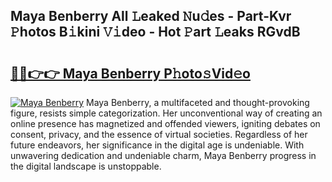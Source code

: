 ## Maya Benberry All 𝙻eaked 𝙽u𝚍es - Part-Kvr 𝙿hotos B𝚒kini 𝚅𝚒deo - Hot 𝙿art 𝙻eaks RGvdB

# <h2><a href="http://ld03z8y.urlbe.top/?page=Maya+Benberry">🔗🔗👉👉 Maya Benberry P𝚑oto𝚜Vid𝚎o</a></h2>

[![Maya Benberry](https://i.imgur.com/eBuTRDB.gif)](http://ld03z8y.urlbe.top/?page=Maya+Benberry)
Maya Benberry, a multifaceted and thought-provoking figure, resists simple categorization. Her unconventional way of creating an online presence has magnetized and offended viewers, igniting debates on consent, privacy, and the essence of virtual societies. Regardless of her future endeavors, her significance in the digital age is undeniable. With unwavering dedication and undeniable charm, Maya Benberry progress in the digital landscape is unstoppable.
